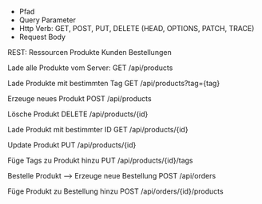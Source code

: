 - Pfad
- Query Parameter
- Http Verb: GET, POST, PUT, DELETE (HEAD, OPTIONS, PATCH, TRACE)
- Request Body

REST: Ressourcen
Produkte
Kunden
Bestellungen


Lade alle Produkte vom Server:
GET /api/products

Lade Produkte mit bestimmten Tag
GET /api/products?tag={tag}

Erzeuge neues Produkt
POST /api/products

Lösche Produkt
DELETE /api/products/{id}

Lade Produkt mit bestimmter ID
GET /api/products/{id}

Update Produkt
PUT /api/products/{id}

Füge Tags zu Produkt hinzu
PUT /api/products/{id}/tags

Bestelle Produkt --> Erzeuge neue Bestellung
POST /api/orders

Füge Produkt zu Bestellung hinzu
POST /api/orders/{id}/products


